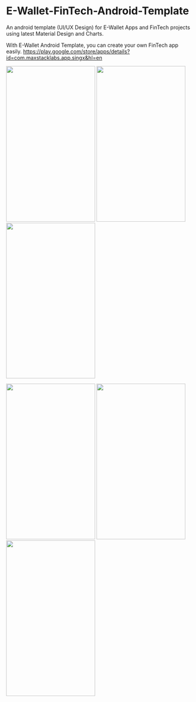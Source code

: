 # E-Wallet-FinTech-Android-Template
An android template (UI/UX Design) for E-Wallet Apps and FinTech projects using latest Material Design and Charts.

With E-Wallet Android Template, you can create your own FinTech app easily.
https://play.google.com/store/apps/details?id=com.maxstacklabs.app.singx&hl=en

<img src="https://github.com/raheez/SingX/blob/master/Snapshots/1_Splash_screen.jpeg" width="240" height="420">    <img src="https://github.com/raheez/SingX/blob/master/Snapshots/2_Home_scren.jpeg" width="240" height="420">    <img src="https://github.com/raheez/SingX/blob/master/Snapshots/3_FinerprintScanning.png" width="240" height="420">


<img src="https://github.com/raheez/SingX/blob/master/Snapshots/4_Login_screen.jpeg" width="240" height="420">    <img src="https://github.com/raheez/SingX/blob/master/Snapshots/5_Dashboard.png" width="240" height="420">    <img src="https://github.com/raheez/SingX/blob/master/Snapshots/6_Add_Reciever.png" width="240" height="420">
